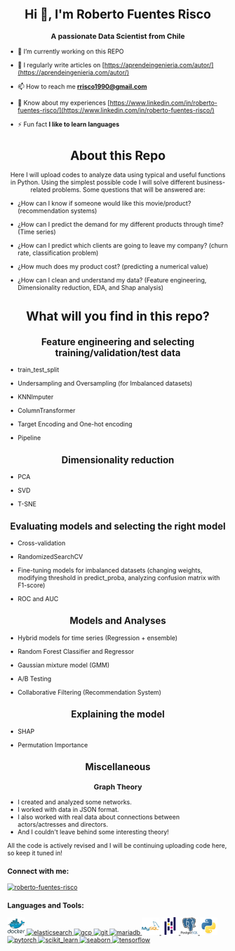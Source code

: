 <h1 align="center">Hi 👋, I'm Roberto Fuentes Risco</h1>
<h3 align="center">A passionate Data Scientist from Chile</h3>

- 🔭 I’m currently working on this REPO
  
- 📝 I regularly write articles on [https://aprendeingenieria.com/autor/](https://aprendeingenieria.com/autor/)

- 📫 How to reach me **rrisco1990@gmail.com**

- 📄 Know about my experiences [https://www.linkedin.com/in/roberto-fuentes-risco/](https://www.linkedin.com/in/roberto-fuentes-risco/)

- ⚡ Fun fact **I like to learn languages**

<h1 align="center">About this Repo</h1>

<p align="center"> Here I will upload codes to analyze data using typical and useful functions in Python. Using the simplest possible code I will solve different business-related problems. Some questions that will be answered are:
  
- ¿How can I know if someone would like this movie/product? (recommendation systems)
  
- ¿How can I predict the demand for my different products through time? (Time series)

- ¿How can I predict which clients are going to leave my company? (churn rate, classification problem)

- ¿How much does my product cost? (predicting a numerical value)

- ¿How can I clean and understand my data? (Feature engineering, Dimensionality reduction, EDA, and Shap analysis)

</p>

<h1 align="center"> What will you find in this repo?  </h1>
<h2 align="center"> Feature engineering and selecting training/validation/test data </h2>

- train_test_split

- Undersampling and Oversampling (for Imbalanced datasets)
 
- KNNImputer
  
- ColumnTransformer
  
- Target Encoding and One-hot encoding

- Pipeline

<h2 align="center"> Dimensionality reduction </h2>

- PCA 

- SVD

- T-SNE
    
<h2 align="center"> Evaluating models and selecting the right model </h2>

- Cross-validation

- RandomizedSearchCV

- Fine-tuning models for imbalanced datasets (changing weights, modifying threshold in predict_proba, analyzing confusion matrix with F1-score)
  
- ROC and AUC 

<h2 align="center"> Models and Analyses </h2>

- Hybrid models for time series (Regression + ensemble)
  
- Random Forest Classifier and Regressor

- Gaussian mixture model (GMM)

- A/B Testing

- Collaborative Filtering (Recommendation System)
  
<h2 align="center"> Explaining the model </h2>

- SHAP 

- Permutation Importance
  
<h2 align="center"> Miscellaneous </h2>
<h3 align="center"> Graph Theory </h3>

* I created and analyzed some networks.
* I worked with data in JSON format.
* I also worked with real data about connections between actors/actresses and directors.
* And I couldn't leave behind some interesting theory!

All the code is actively revised and I will be continuing uploading code here, so keep it tuned in!




<h3 align="left">Connect with me:</h3>
<p align="left">
<a href="https://linkedin.com/in/roberto-fuentes-risco" target="blank"><img align="center" src="https://raw.githubusercontent.com/rahuldkjain/github-profile-readme-generator/master/src/images/icons/Social/linked-in-alt.svg" alt="roberto-fuentes-risco" height="30" width="40" /></a>
</p>

<h3 align="left">Languages and Tools:</h3>
<p align="left"> <a href="https://www.docker.com/" target="_blank" rel="noreferrer"> <img src="https://raw.githubusercontent.com/devicons/devicon/master/icons/docker/docker-original-wordmark.svg" alt="docker" width="40" height="40"/> </a> <a href="https://www.elastic.co" target="_blank" rel="noreferrer"> <img src="https://www.vectorlogo.zone/logos/elastic/elastic-icon.svg" alt="elasticsearch" width="40" height="40"/> </a> <a href="https://cloud.google.com" target="_blank" rel="noreferrer"> <img src="https://www.vectorlogo.zone/logos/google_cloud/google_cloud-icon.svg" alt="gcp" width="40" height="40"/> </a> <a href="https://git-scm.com/" target="_blank" rel="noreferrer"> <img src="https://www.vectorlogo.zone/logos/git-scm/git-scm-icon.svg" alt="git" width="40" height="40"/> </a> <a href="https://mariadb.org/" target="_blank" rel="noreferrer"> <img src="https://www.vectorlogo.zone/logos/mariadb/mariadb-icon.svg" alt="mariadb" width="40" height="40"/> </a> <a href="https://www.mysql.com/" target="_blank" rel="noreferrer"> <img src="https://raw.githubusercontent.com/devicons/devicon/master/icons/mysql/mysql-original-wordmark.svg" alt="mysql" width="40" height="40"/> </a> <a href="https://pandas.pydata.org/" target="_blank" rel="noreferrer"> <img src="https://raw.githubusercontent.com/devicons/devicon/2ae2a900d2f041da66e950e4d48052658d850630/icons/pandas/pandas-original.svg" alt="pandas" width="40" height="40"/> </a> <a href="https://www.postgresql.org" target="_blank" rel="noreferrer"> <img src="https://raw.githubusercontent.com/devicons/devicon/master/icons/postgresql/postgresql-original-wordmark.svg" alt="postgresql" width="40" height="40"/> </a> <a href="https://www.python.org" target="_blank" rel="noreferrer"> <img src="https://raw.githubusercontent.com/devicons/devicon/master/icons/python/python-original.svg" alt="python" width="40" height="40"/> </a> <a href="https://pytorch.org/" target="_blank" rel="noreferrer"> <img src="https://www.vectorlogo.zone/logos/pytorch/pytorch-icon.svg" alt="pytorch" width="40" height="40"/> </a> <a href="https://scikit-learn.org/" target="_blank" rel="noreferrer"> <img src="https://upload.wikimedia.org/wikipedia/commons/0/05/Scikit_learn_logo_small.svg" alt="scikit_learn" width="40" height="40"/> </a> <a href="https://seaborn.pydata.org/" target="_blank" rel="noreferrer"> <img src="https://seaborn.pydata.org/_images/logo-mark-lightbg.svg" alt="seaborn" width="40" height="40"/> </a> <a href="https://www.tensorflow.org" target="_blank" rel="noreferrer"> <img src="https://www.vectorlogo.zone/logos/tensorflow/tensorflow-icon.svg" alt="tensorflow" width="40" height="40"/> </a> </p>
